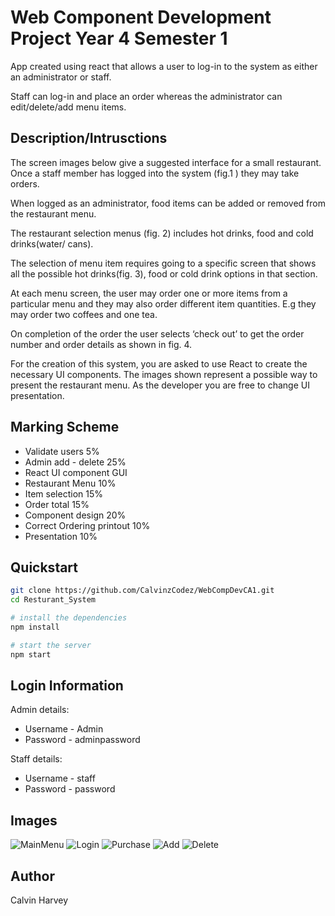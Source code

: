 # Web Component Development Project Year 4 Semester 1
App created using react that allows a user to log-in to the system as either an administrator or staff. 

Staff can log-in and place an order whereas the administrator can edit/delete/add menu items.

## Description/Intrusctions
The screen images below give a suggested interface for a small restaurant. Once a staff member has logged into the system (fig.1 ) they may take orders.

When logged as an administrator, food items can be added or removed from the restaurant menu.

The restaurant selection menus (fig. 2) includes hot drinks, food and cold drinks(water/ cans).

The selection of menu item requires going to a specific screen that shows all the possible hot drinks(fig. 3), food or cold drink options in that section.

At each menu screen, the user may order one or more items from a particular menu and they may also order different item quantities.
E.g they may order two coffees and one tea.  

On completion of the order the user selects ‘check out’ to get the order number and order details as shown in fig. 4.  
 
For the creation of this system, you are asked to use React to create the necessary UI components. 
The images shown represent a possible way to present the restaurant menu. As the developer you are free to change UI presentation.  

## Marking Scheme
- Validate users  5% 
- Admin  add - delete  25% 
- React UI component GUI   
- Restaurant Menu  10% 
- Item selection  15% 
- Order total  15% 
- Component design  20% 
- Correct Ordering printout  10% 
- Presentation  10% 

## Quickstart
```bash
git clone https://github.com/CalvinzCodez/WebCompDevCA1.git
cd Resturant_System

# install the dependencies
npm install

# start the server
npm start
```

## Login Information
Admin details:
- Username - Admin
- Password - adminpassword

Staff details:
- Username - staff
- Password - password

## Images
![MainMenu](https://github.com/user-attachments/assets/a01de773-9f3b-4284-aaae-0dd72e8b97c3)
![Login](https://github.com/user-attachments/assets/a70d8e04-c7ee-44e9-92ca-1925b58387c6)
![Purchase](https://github.com/user-attachments/assets/d8644347-dd61-4ad9-b727-949f533f36e4)
![Add](https://github.com/user-attachments/assets/fe1ea199-2e35-47fb-bb5b-b8ff10266d2b)
![Delete](https://github.com/user-attachments/assets/6de863e4-314c-4dee-8d0a-03428e3e7094)

## Author
Calvin Harvey
